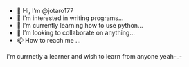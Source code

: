 - 👋 Hi, I’m @jotaro177
- 👀 I’m interested in writing programs...
- 🌱 I’m currently learning how to use python...
- 💞️ I’m looking to collaborate on anything...
- 📫 How to reach me ...

<!---
jotaro177/jotaro177 is a ✨ special ✨ repository because its `README.md` (this file) appears on your GitHub profile.
You can click the Preview link to take a look at your changes.
--->
i'm currnetly a learner and wish to learn from anyone
yeah-_-
